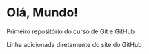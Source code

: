 # Olá, Mundo!
 Primeiro repositório do curso de Git e GitHub

Linha adicionada diretamente do site do GitHub
